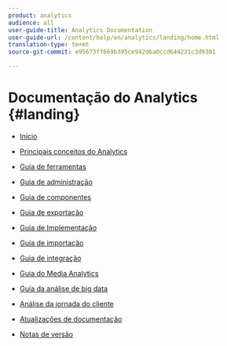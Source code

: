 ```yaml
---
product: analytics
audience: all
user-guide-title: Analytics Documentation
user-guide-url: /content/help/en/analytics/landing/home.html
translation-type: tm+mt
source-git-commit: e95673ff669b395ce942d6a0ccd644221c3d9381

---
```



# Documentação do Analytics {#landing}

+ [Início](home.md)
* [Principais conceitos do Analytics](an-key-concepts.md)
* [Guia de ferramentas](https://docs.adobe.com/content/help/en/analytics/analyze/home.html)
* [Guia de administração](https://docs.adobe.com/content/help/en/analytics/admin/home.html)
* [Guia de componentes](https://docs.adobe.com/content/help/en/analytics/components/home.html)
* [Guia de exportação](https://docs.adobe.com/content/help/en/analytics/export/home.html)
* [Guia de Implementação](https://docs.adobe.com/content/help/en/analytics/implementation/home.html)
* [Guia de importação](https://docs.adobe.com/content/help/en/analytics/import/home.html)
* [Guia de integração](https://docs.adobe.com/content/help/en/analytics/integration/home.html)
* [Guia do Media Analytics](https://docs.adobe.com/content/help/en/media-analytics/using/media-overview.html)
* [Guia da análise de big data](https://docs.adobe.com/content/help/en/data-workbench/using/home.html)
* [Análise da jornada do cliente](https://docs.adobe.com/content/help/en/analytics-platform/using/cja-landing.html)

* [Atualizações de documentação](doc-updates.md)
* [Notas de versão](https://docs.adobe.com/content/help/en/release-notes/experience-cloud/current.html)


<!--
+ Analytics Guides{#analytics-guides}
  * [Analytics Analyze Guide](https://docs.adobe.com/content/help/en/analytics/analyze/home.html)
  * [Admin Guide](https://docs.adobe.com/content/help/en/analytics/admin/home.html)
  * [Components Guide](https://docs.adobe.com/content/help/en/analytics/components/home.html)
  * [Export Guide](https://docs.adobe.com/content/help/en/analytics/export/home.html)
  * [Implementation Guide](https://docs.adobe.com/content/help/en/analytics/implementation/home.html)
  * [Import Guide](https://docs.adobe.com/content/help/en/analytics/import/home.html)
  * [Integration Guide](https://docs.adobe.com/content/help/en/analytics/integration/home.html)
-->

